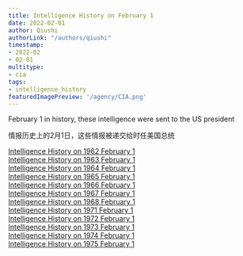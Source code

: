 ```yaml
---
title: Intelligence History on February 1
date: 2022-02-01
author: Qiushi 
authorLink: "/authors/qiushi"
timestamp: 
- 2022-02
- 02-01
multitype: 
- cia
tags: 
- intelligence_history
featuredImagePreview: '/agency/CIA.png'
---
```



February 1 in history, these intelligence were sent to the US president

情报历史上的2月1日，这些情报被递交给时任美国总统

<!--more-->







[Intelligence History on 1962 February 1](/dailybrief/1962-02-01)   
[Intelligence History on 1963 February 1](/dailybrief/1963-02-01)   
[Intelligence History on 1964 February 1](/dailybrief/1964-02-01)   
[Intelligence History on 1965 February 1](/dailybrief/1965-02-01)   
[Intelligence History on 1966 February 1](/dailybrief/1966-02-01)   
[Intelligence History on 1967 February 1](/dailybrief/1967-02-01)   
[Intelligence History on 1968 February 1](/dailybrief/1968-02-01)   
[Intelligence History on 1971 February 1](/dailybrief/1971-02-01)   
[Intelligence History on 1972 February 1](/dailybrief/1972-02-01)   
[Intelligence History on 1973 February 1](/dailybrief/1973-02-01)   
[Intelligence History on 1974 February 1](/dailybrief/1974-02-01)   
[Intelligence History on 1975 February 1](/dailybrief/1975-02-01)   
